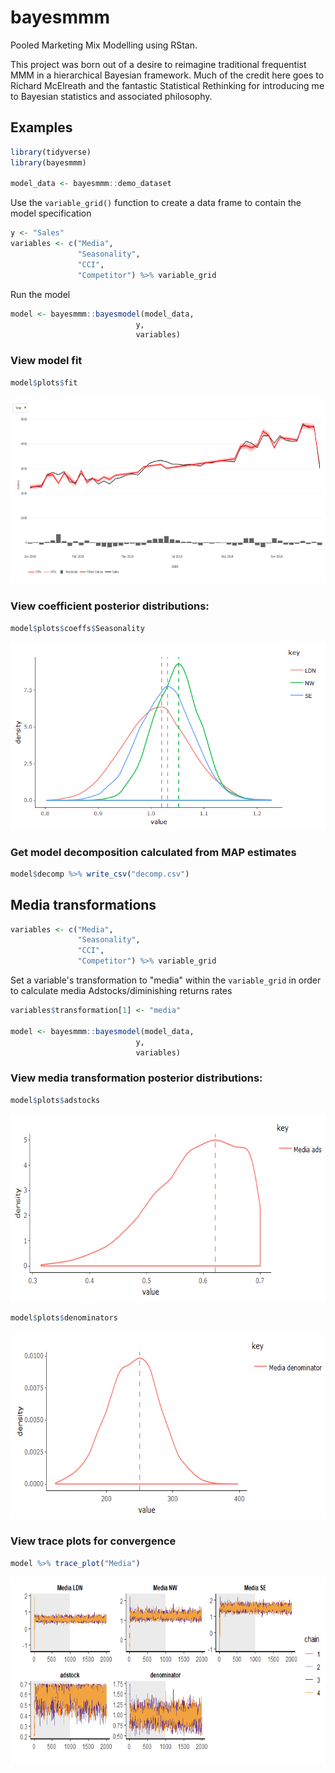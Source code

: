 # bayesmmm

Pooled Marketing Mix Modelling using RStan.

This project was born out of a desire to reimagine traditional frequentist MMM in a hierarchical Bayesian framework. Much of the credit here goes to Richard McElreath and the fantastic Statistical Rethinking for introducing me to Bayesian statistics and associated philosophy.

## Examples


```r
library(tidyverse)
library(bayesmmm)

model_data <- bayesmmm::demo_dataset
```

Use the `variable_grid()` function to create a data frame to contain the model specification

```r
y <- "Sales"
variables <- c("Media",
               "Seasonality",
               "CCI",
               "Competitor") %>% variable_grid
```
Run the model

```r
model <- bayesmmm::bayesmodel(model_data,
                            y,
                            variables)
```

### View model fit
```r
model$plots$fit
```
<p align="center">
  <img height="300" src="https://github.com/nrhodes1451/bayesmmm/blob/master/img/model.png">
</p>

### View coefficient posterior distributions:
```r
model$plots$coeffs$Seasonality
```
<p align="center">
  <img height="300" src="https://github.com/nrhodes1451/bayesmmm/blob/master/img/coeffs.png">
</p>

### Get model decomposition calculated from MAP estimates
```r
model$decomp %>% write_csv("decomp.csv")
```

## Media transformations

```r
variables <- c("Media",
               "Seasonality",
               "CCI",
               "Competitor") %>% variable_grid
```
Set a variable's transformation to "media" within the `variable_grid` in order to calculate media Adstocks/diminishing returns rates
```r
variables$transformation[1] <- "media"

model <- bayesmmm::bayesmodel(model_data,
                            y,
                            variables)
```

### View media transformation posterior distributions:

```r
model$plots$adstocks
```

<p align="center">
  <img height="300" src="https://github.com/nrhodes1451/bayesmmm/blob/master/img/adstock.png">
</p>

```r
model$plots$denominators
```

<p align="center">
  <img height="300" src="https://github.com/nrhodes1451/bayesmmm/blob/master/img/denominator.png">
</p>

### View trace plots for convergence
```r
model %>% trace_plot("Media")
```
<p align="center">
  <img height="300" src="https://github.com/nrhodes1451/bayesmmm/blob/master/img/chains.png">
</p>
